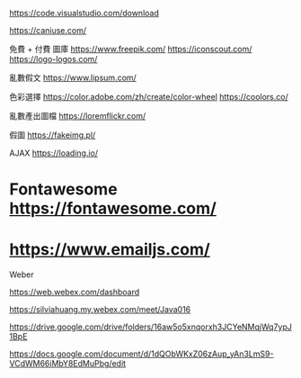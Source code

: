 https://code.visualstudio.com/download

https://caniuse.com/

免費 + 付費 圖庫
https://www.freepik.com/
https://iconscout.com/
https://logo-logos.com/

亂數假文
https://www.lipsum.com/

色彩選擇
https://color.adobe.com/zh/create/color-wheel
https://coolors.co/

亂數產出圖檔
https://loremflickr.com/

假圖
https://fakeimg.pl/

AJAX
https://loading.io/

Fontawesome
https://fontawesome.com/
=======
https://www.emailjs.com/
=======
Weber

https://web.webex.com/dashboard


https://silviahuang.my.webex.com/meet/Java016

https://drive.google.com/drive/folders/16aw5o5xnqorxh3JCYeNMqjWq7ypJ1BpE



https://docs.google.com/document/d/1dQObWKxZ06zAup_yAn3LmS9-VCdWM66iMbY8EdMuPbg/edit
